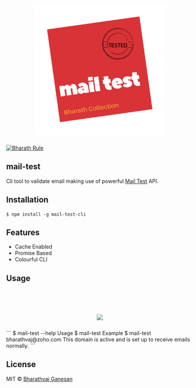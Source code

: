<h1 align="center">
	<br>
	<img width="350" src="./media/mail-test.png">
	<br>
</h1>

[![Bharath Rule](https://img.shields.io/badge/bharath-100%25-brightgreen.svg)](https://github.com/bharathvaj1995)

## mail-test

Cli tool to validate email making use of powerful [Mail Test](http://mailtest.in) API.

## Installation

```
$ npm install -g mail-test-cli
```

## Features

* Cache Enabled
* Promise Based
* Colourful CLI

## Usage

<h1 align="center">
	<br>
	<img width="350" src="./media/usage.gif">
	<br>
</h1>
```
    $ mail-test --help
    Usage
	  $ mail-test <email address>
	Example
	  $ mail-test bharathvaj@zoho.com
	  This domain is active and is set up to receive emails normally.
```

## License

MIT © [Bharathvaj Ganesan](https://github.com/bharathvaj1995)
